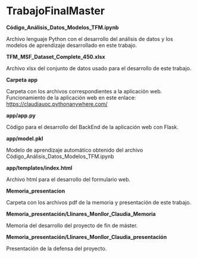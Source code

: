 # TrabajoFinalMaster

**Código_Análisis_Datos_Modelos_TFM.ipynb**

Archivo lenguaje Python con el desarrollo del análisis de datos y los modelos de aprendizaje desarrollado en este trabajo. 

**TFM_MSF_Dataset_Complete_450.xlsx**

Archivo xlsx del conjunto de datos usado para el desarrollo de este trabajo.

**Carpeta app**

Carpeta con los archivos correspondientes a la aplicación web. 
Funcionamiento de la aplicación web en este enlace: 
https://claudiauoc.pythonanywhere.com/

**app/app.py**

Código para el desarrollo del BackEnd de la aplicación web con Flask. 

**app/model.pkl**

Modelo de aprendizaje automático obtenido del archivo Código_Análisis_Datos_Modelos_TFM.ipynb

**app/templates/index.html**

Archivo html para el desarrollo del formulario web.

**Memoria_presentacion**

Carpeta con los archivos pdf de la memoria y presentación de este trabajo. 

**Memoria_presentación/Llinares_Monllor_Claudia_Memoria**

Memoria del desarrollo del proyecto de fin de máster. 

**Memoria_presentación/Llinares_Monllor_Claudia_presentación**

Presentación de la defensa del proyecto.

